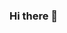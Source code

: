 ### Hi there 👋

<!--
**sgdvesus/sgdvesus** is a ✨ _special_ ✨ repository because its `README.md` (this file) appears on your GitHub profile.

Here are some ideas to get you started:
[![Anurag's GitHub stats](https://github-readme-stats.vercel.app/api?username=sgdvesus)](https://github.com/anuraghazra/github-readme-stats)
![Anurag's GitHub stats](https://github-readme-stats.vercel.app/api?username=sgdvesus&show_icons=true&theme=radical)
![Anurag's GitHub stats](https://github-readme-stats.vercel.app/api?username=sgdvesus&show_icons=true&theme=radical)


- 🔭 I’m currently working on ...
- 🌱 I’m currently learning ...
- 👯 I’m looking to collaborate on ...
- 🤔 I’m looking for help with ...
- 💬 Ask me about ...
- 📫 How to reach me: ...
- 😄 Pronouns: ...
- ⚡ Fun fact: ...
-->
